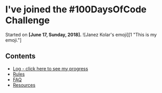 # I've joined the #100DaysOfCode Challenge

Started on **[June 17, Sunday, 2018].** ![Janez Kolar's emoji][1 "This is my emoji."]

## Contents

* [Log - click here to see my progress](log.md)
* [Rules](rules.md)
* [FAQ](FAQ.md)
* [Resources](resources.md)

[1]: images/janez-emoji.gif